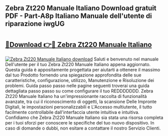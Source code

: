 ## Zebra Zt220 Manuale Italiano Download gratuit PDF - Part-A8p Italiano Manuale dell'utente di riparazione iwgUG

# <h2><a href="http://dfgcgju.blite.top/?on=Zebra+Zt220+Manuale+Italiano">🔗Download 👉🔴 Zebra Zt220 Manuale Italiano</a></h2>

[![Zebra Zt220 Manuale Italiano download](https://i.imgur.com/lujVjoI.png)](http://dfgcgju.blite.top/?on=Zebra+Zt220+Manuale+Italiano)
Saluti e benvenuto nel manuale Dell'utente per il tuo Zebra Zt220 Manuale Italiano appena aggiornato. Questa guida è appositamente progettata per aiutarti a ottenere il massimo dal tuo Prodotto fornendo una spiegazione approfondita delle sue caratteristiche, configurazione, utilizzo, Manutenzione e Risoluzione dei problemi. Guida passo passo nelle pagine seguenti troverai una guida dettagliata passo passo su come configurare il tuo REDDDDDDD. Zebra Zt220 Manuale Italiano ha un'impressionante raccolta di funzionalità avanzate, tra cui il riconoscimento di oggetti, la scansione Delle Impronte Digitali, le impostazioni personalizzabili e L'Accesso multiutente, il tutto facilmente controllabile dall'interfaccia utente intuitiva e intuitiva. Confidiamo che Zebra Zt220 Manuale Italiano sia stata una risorsa completa per i tuoi sforzi per conoscere le specifiche del tuo nuovo dispositivo. In caso di domande o dubbi, non esitare a contattare il nostro Servizio Clienti.
